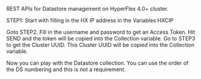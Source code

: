 REST APIs for Datastore management on HyperFlex 4.0+ cluster.


STEP1: Start with filling in the HX IP address in the Variables HXCIP

Goto
STEP2. 
Fill in the username and password to get an Access Token.
Hit SEND and the token will be copied into the Collection variable.
Go to 
STEP3 to get the Cluster UUID.
This Cluster UUID will be copied into the Collection variable.

Now you can play with the Datastore collection. You can use the order of the DS numbering and this is not a requirement.
